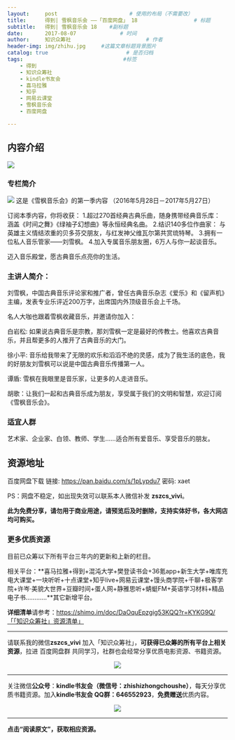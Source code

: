 ```yaml
---
layout:     post                       # 使用的布局（不需要改）
title:      得到| 雪枫音乐会 ——「百度网盘」 18                  # 标题 
subtitle:   得到| 雪枫音乐会 18    #副标题
date:       2017-08-07              # 时间
author:     知识众筹社                        # 作者
header-img: img/zhihu.jpg     #这篇文章标题背景图片
catalog: true                         # 是否归档
tags:                                #标签
    - 得到
    - 知识众筹社
    - kindle书友会
    - 喜马拉雅
    - 知乎
    - 网易云课堂
    - 雪枫音乐会
    - 百度网盘

---
```


## 内容介绍

![](https://ww2.sinaimg.cn/large/006tKfTcly1fixcvmjvssj311a0tok2r.jpg)

### 专栏简介
![](https://ww3.sinaimg.cn/large/006tKfTcgy1fixk8h3xmbj30u032h7gn.jpg)
这是《雪枫音乐会》的第一季内容
（2016年5月28日－2017年5月27日）

订阅本季内容，你将收获：
1.超过270首经典古典乐曲，随身携带经典音乐库：
涵盖《时间之舞》《绿袖子幻想曲》等永恒经典名曲。
2.结识140多位作曲家：
与英雄主义情结浓重的贝多芬交朋友，与红发神父维瓦尔第共赏琉特琴。
3.拥有一位私人音乐管家——刘雪枫。
4.加入专属音乐朋友圈，6万人与你一起谈音乐。

迈入音乐殿堂，愿古典音乐点亮你的生活。

### 主讲人简介：  
刘雪枫，中国古典音乐评论家和推广者，曾任古典音乐杂志《爱乐》和《留声机》主编，发表专业乐评近200万字，出席国内外顶级音乐会上千场。

名人大咖也跟着雪枫收藏音乐，并邀请你加入：

白岩松: 如果说古典音乐是宗教，那刘雪枫一定是最好的传教士。他喜欢古典音乐，并且帮更多的人推开了古典音乐的大门。

徐小平: 音乐给我带来了无限的欢乐和滔滔不绝的灵感，成为了我生活的底色，我的好朋友刘雪枫可以说是中国古典音乐传播第一人。

谭盾: 雪枫在我眼里是音乐家，让更多的人走进音乐。

胡歌：让我们一起和古典音乐成为朋友，享受属于我们的文明和智慧，欢迎订阅《雪枫音乐会》。

### 适宜人群
艺术家、企业家、白领、教师、学生……适合所有爱音乐、享受音乐的朋友。


## 资源地址

百度网盘下载 链接: https://pan.baidu.com/s/1pLypdu7 密码: xaet

PS：网盘不稳定，如出现失效可以联系本人微信补发 **zszcs_vivi**。

**此为免费分享，请勿用于商业用途，请预览后及时删除，支持实体好书，各大网店均可购买。**

### 更多优质资源

目前已众筹以下所有平台三年内的更新和上新的栏目。

相关平台：**喜马拉雅+得到+混沌大学+樊登读书会+36氪app+新生大学+唯库充电大课堂+一块听听+十点课堂+知乎live+网易云课堂+馒头商学院+千聊+极客学院+许岑·美貌大世界+豆瓣时间+蛋人网+静雅思听+蜻蜓FM+英语学习材料+精品电子书…………**其它新增平台。

**详细清单**请参考：https://shimo.im/doc/DaOquEpzgig53KQQ?r=KYKG9Q/「「知识众筹社」资源清单」

-------

请联系我的微信**zszcs_vivi** 加入「知识众筹社」，**可获得已众筹的所有平台上相关资源**，拉进 百度网盘群 共同学习，社群也会经常分享优质电影资源、书籍资源。

<center>
    <p><img src="https://ww2.sinaimg.cn/large/006tKfTcgy1fix91fasqoj3076076q31.jpg" align="center"></p>
</center>


-------

关注微信**公众号**：**kindle书友会（微信号：zhishizhongchoushe）**，每天分享优质书籍资源。加入**kindle书友会 QQ群：646552923**，**免费赠送**优质内容。

<center>
    <p><img src="https://ww1.sinaimg.cn/large/006tKfTcgy1fix8tn1wqaj3076076dfx.jpg"></p>
</center>


-------

**点击“阅读原文”，获取相应资源。**


